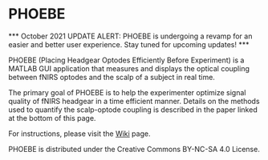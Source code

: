# PHOEBE

*** October 2021 UPDATE ALERT: PHOEBE is undergoing a revamp for an easier and better user experience. Stay tuned for upcoming updates! ***

PHOEBE (Placing Headgear Optodes Efficiently Before Experiment) is a MATLAB GUI application that measures and displays the optical coupling between fNIRS optodes and the scalp of a subject in real time.

The primary goal of PHOEBE is to help the experimenter optimize signal quality of fNIRS headgear in a time efficient manner. Details on the methods used to quantify the scalp-optode coupling is described in the paper linked at the bottom of this page.

For instructions, please visit the [Wiki](https://github.com/lpollonini/phoebe/wiki) page.

PHOEBE is distributed under the Creative Commons BY-NC-SA 4.0 License.
